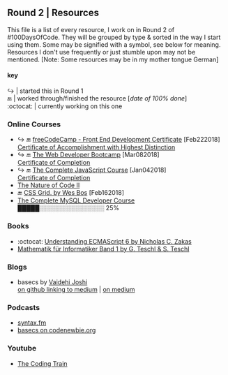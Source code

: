 ## Round 2 | Resources

This file is a list of every resource, I work on in Round 2 of #100DaysOfCode. They will be grouped by type & sorted in the way I start using them. Some may be signified with a symbol, see below for meaning. Resources I don't use frequently or just stumble upon may not be mentioned. [Note: Some resources may be in my mother tongue German]

#### key

:arrow_right_hook: | started this in Round 1  
:end: | worked through/finished the resource [*date of 100% done*]  
:octocat: | currently working on this one

### Online Courses

* :arrow_right_hook: :end: [freeCodeCamp - Front End Development Certificate](https://www.freecodecamp.org)  [Feb222018]
  [Certificate of Accomplishment with Highest Distinction](https://www.freecodecamp.org/miffili/front-end-certification)  
* :arrow_right_hook: :end: [The Web Developer Bootcamp](https://www.udemy.com/the-web-developer-bootcamp/) [Mar082018]  
  [Certificate of Completion](https://www.udemy.com/certificate/UC-VY8UZEII/)  
* :arrow_right_hook: :end: [The Complete JavaScript Course](https://www.udemy.com/the-complete-javascript-course/) [Jan042018]  
  [Certificate of Completion](https://www.udemy.com/certificate/UC-ZC9A7HEW/)  
* [The Nature of Code II](https://www.kadenze.com/courses/the-nature-of-code-ii/info)  
* :end: [CSS Grid. by Wes Bos](https://cssgrid.io/) [Feb162018]  
* [The Complete MySQL Developer Course](https://www.udemy.com/the-complete-mysql-developer-course)  
  █████░░░░░░░░░░░░░░░ 25%  

### Books

* :octocat: [Understanding ECMAScript 6 by Nicholas C. Zakas](https://github.com/nzakas/understandinges6)  
* [Mathematik für Informatiker Band 1 by G. Teschl & S. Teschl](http://tiny.cc/a840py)

### Blogs

* basecs by [Vaidehi Joshi](https://github.com/vaidehijoshi)  
  [on github linking to medium](https://github.com/vaidehijoshi/basecs-series) | [on medium](https://medium.com/basecs)  

### Podcasts

* [syntax.fm](https://syntax.fm/)  
* [basecs on codenewbie.org](https://www.codenewbie.org/basecs)  

### Youtube

* [The Coding Train](https://www.youtube.com/user/shiffman)
